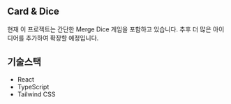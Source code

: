 ## Card & Dice

현재 이 프로젝트는 간단한 Merge Dice 게임을 포함하고 있습니다.
추후 더 많은 아이디어를 추가하여 확장할 예정입니다.

## 기술스택
- React
- TypeScript
- Tailwind CSS